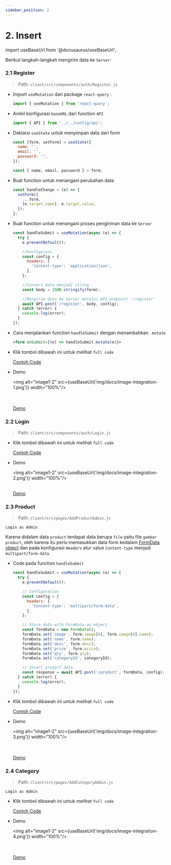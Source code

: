 ```yaml
---
sidebar_position: 2
---
```


# 2. Insert

import useBaseUrl from '@docusaurus/useBaseUrl';

Berikut langkah-langkah mengirim data ke `Server`:

### 2.1 Register

> Path: `client/src/components/auth/Register.js`

- Import `useMutation` dari package `react-query` :

  ```js
  import { useMutation } from 'react-query';
  ```

- Ambil konfigurasi `baseURL` dari function `API`

  ```js
  import { API } from '../../config/api';
  ```

- Deklarsi `useState` untuk menyimpan data dari form

  ```js {1-5,7}
  const [form, setForm] = useState({
    name: '',
    email: '',
    password: '',
  });

  const { name, email, password } = form;
  ```

- Buat function untuk menangani perubahan data

  ```js
  const handleChange = (e) => {
    setForm({
      ...form,
      [e.target.name]: e.target.value,
    });
  };
  ```

- Buat function untuk menangani proses pengiriman data ke `Server`

  ```js
  const handleSubmit = useMutation(async (e) => {
    try {
      e.preventDefault();

      //Konfigurasi
      const config = {
        headers: {
          'Content-type': 'application/json',
        },
      };

      //Convert data menjadi string
      const body = JSON.stringify(form);

      //Mengirim data ke Server melalui API endpoint '/register'
      await API.post('/register', body, config);
    } catch (error) {
      console.log(error);
    }
  });
  ```

- Cara menjalankan function `handleSubmit` dengan menambahkan `.mutate`

  ```jsx
  <form onSubmit={(e) => handleSubmit.mutate(e)}>
  ```

- Klik tombol dibawah ini untuk melihat `full code`

    <a class="btn-example-code" href="https://github.com/demo-dumbways/ebook-code-results-stage-2-integration-frontend/blob/main/src/components/auth/Register.js">
    Contoh Code
    </a>

- Demo

  <img alt="image1-2" src={useBaseUrl('img/docs/image-integration-1.png')} width="100%"/>

  <br />
  <br />

    <a class="btn-demo" href="https://ebook-code-results-stage-2-integration-frontend-ruby.vercel.app/auth">
    Demo
    </a>

### 2.2 Login

> Path: `client/src/components/auth/Login.js`

- Klik tombol dibawah ini untuk melihat `full code`

    <a class="btn-example-code" href="https://github.com/demo-dumbways/ebook-code-results-stage-2-integration-frontend/blob/main/src/components/auth/Login.js">
    Contoh Code
    </a>

- Demo

  <img alt="image1-2" src={useBaseUrl('img/docs/image-integration-2.png')} width="100%"/>
  <br />
  <br />

    <a class="btn-demo" href="https://ebook-code-results-stage-2-integration-frontend-ruby.vercel.app/auth">
    Demo
    </a>

### 2.3 Product

> Path: `client/src/pages/AddProductAdmin.js`

`Login as Admin`

Karena didalam data `product` terdapat data berupa `file` yaitu file `gambar product`, oleh karena itu perlu memasukkan data form kedalam [FormData object](https://developer.mozilla.org/en-US/docs/Web/API/FormData/Using_FormData_Objects) dan pada konfigurasi `Headers` atur value `Content-type` menjadi `multipart/form-data`.

- Code pada function `handleSubmit`

  ```js {6-10,13-19,22}
  const handleSubmit = useMutation(async (e) => {
    try {
      e.preventDefault();

      // Configuration
      const config = {
        headers: {
          'Content-type': 'multipart/form-data',
        },
      };

      // Store data with FormData as object
      const formData = new FormData();
      formData.set('image', form.image[0], form.image[0].name);
      formData.set('name', form.name);
      formData.set('desc', form.desc);
      formData.set('price', form.price);
      formData.set('qty', form.qty);
      formData.set('categoryId', categoryId);

      // Insert product data
      const response = await API.post('/product', formData, config);
    } catch (error) {
      console.log(error);
    }
  });
  ```

- Klik tombol dibawah ini untuk melihat `full code`

    <a class="btn-example-code" href="https://github.com/demo-dumbways/ebook-code-results-stage-2-integration-frontend/blob/main/src/pages/AddProductAdmin.js">
    Contoh Code
    </a>

- Demo

  <img alt="image1-2" src={useBaseUrl('img/docs/image-integration-3.png')} width="100%"/>

    <br />
  <br />

    <a class="btn-demo" href="https://ebook-code-results-stage-2-integration-frontend-ruby.vercel.app/add-product">
    Demo
    </a>

### 2.4 Category

> Path: `client/src/pages/AddCategoryAdmin.js`

`Login as Admin`

- Klik tombol dibawah ini untuk melihat `full code`

    <a class="btn-example-code" href="https://github.com/demo-dumbways/ebook-code-results-stage-2-integration-frontend/blob/main/src/pages/AddCategoryAdmin.js">
    Contoh Code
    </a>

- Demo

  <img alt="image1-2" src={useBaseUrl('img/docs/image-integration-4.png')} width="100%"/>

    <br />
    <br />

    <a class="btn-demo" href="https://ebook-code-results-stage-2-integration-frontend-ruby.vercel.app/add-product">
    Demo
    </a>
